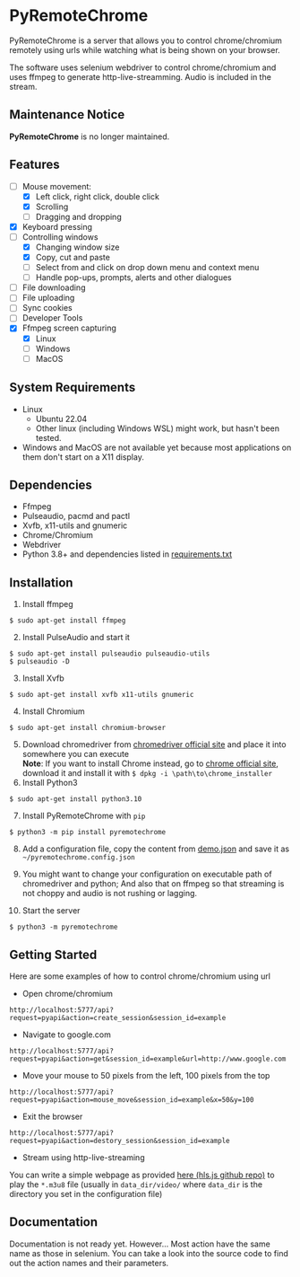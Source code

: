 # PyRemoteChrome
PyRemoteChrome is a server that allows you to control chrome/chromium remotely using urls while watching what is being shown on your browser.

The software uses selenium webdriver to control chrome/chromium and uses ffmpeg to generate http-live-streamming. Audio is included in the stream.

## Maintenance Notice
**PyRemoteChrome** is no longer maintained.

## Features
- [ ] Mouse movement:
  - [x] Left click, right click, double click
  - [x] Scrolling
  - [ ] Dragging and dropping
- [x] Keyboard pressing
- [ ] Controlling windows
  - [x] Changing window size
  - [x] Copy, cut and paste
  - [ ] Select from and click on drop down menu and context menu
  - [ ] Handle pop-ups, prompts, alerts and other dialogues
- [ ] File downloading
- [ ] File uploading
- [ ] Sync cookies
- [ ] Developer Tools
- [x] Ffmpeg screen capturing
  - [x] Linux
  - [ ] Windows
  - [ ] MacOS

## System Requirements

- Linux
  - Ubuntu 22.04
  - Other linux (including Windows WSL) might work, but hasn't been tested.
- Windows and MacOS are not available yet because most applications on them don't start on a X11 display.

## Dependencies
- Ffmpeg
- Pulseaudio, pacmd and pactl
- Xvfb, x11-utils and gnumeric
- Chrome/Chromium
- Webdriver
- Python 3.8+ and dependencies listed in [requirements.txt](https://github.com/Wes-KW/PyRemoteChrome/requirements.txt)

## Installation
1. Install ffmpeg
```shell
$ sudo apt-get install ffmpeg
```

2. Install PulseAudio and start it
```shell
$ sudo apt-get install pulseaudio pulseaudio-utils
$ pulseaudio -D
```

3. Install Xvfb
```shell
$ sudo apt-get install xvfb x11-utils gnumeric
```

4. Install Chromium
```shell
$ sudo apt-get install chromium-browser
```

5. Download chromedriver from [chromedriver official site](https://googlechromelabs.github.io/chrome-for-testing/) and place it into somewhere you can execute
   <br/>
   **Note**: If you want to install Chrome instead, go to [chrome official site](https://www.google.com/chrome/), download it and install it with `$ dpkg -i \path\to\chrome_installer`
6. Install Python3
```shell
$ sudo apt-get install python3.10
```

7. Install PyRemoteChrome with `pip`
```shell
$ python3 -m pip install pyremotechrome
```

8. Add a configuration file, copy the content from [demo.json](https://github.com/Wes-KW/PyRemoteChrome/blob/master/demo.json) and save it as `~/pyremotechrome.config.json`

9. You might want to change your configuration on executable path of chromedriver and python; And also that on ffmpeg so that streaming is not choppy and audio is not rushing or lagging.

10. Start the server
```shell
$ python3 -m pyremotechrome
```

## Getting Started
Here are some examples of how to control chrome/chromium using url
- Open chrome/chromium
```
http://localhost:5777/api?request=pyapi&action=create_session&session_id=example
```
- Navigate to google.com
```
http://localhost:5777/api?request=pyapi&action=get&session_id=example&url=http://www.google.com
```
- Move your mouse to 50 pixels from the left, 100 pixels from the top
```
http://localhost:5777/api?request=pyapi&action=mouse_move&session_id=example&x=50&y=100
```
- Exit the browser
```
http://localhost:5777/api?request=pyapi&action=destory_session&session_id=example
```
- Stream using http-live-streaming

You can write a simple webpage as provided [here (hls.js github repo)](https://github.com/video-dev/hls.js) to play the `*.m3u8` file (usually in `data_dir/video/` where `data_dir` is the directory you set in the configuration file)


## Documentation
Documentation is not ready yet. However...
Most action have the same name as those in selenium. You can take a look into the source code to find out the action names and their parameters.
